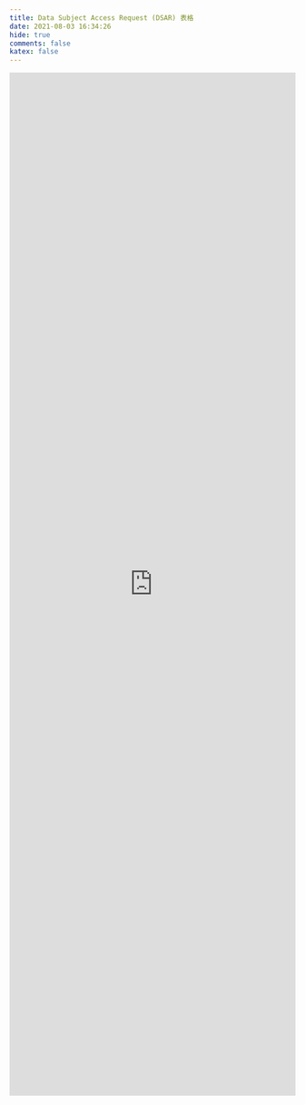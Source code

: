 ```yaml
---
title: Data Subject Access Request (DSAR) 表格
date: 2021-08-03 16:34:26
hide: true
comments: false
katex: false
---
```


<iframe width="100%" height= "1800px" src= "https://forms.office.com/Pages/ResponsePage.aspx?id=DQSIkWdsW0yxEjajBLZtrQAAAAAAAAAAAAMAAAvLKrlUMzlKTE0xTjhRUzdXQlRLNzI5SUdIN0Y4Ui4u&embed=true" frameborder= "0" marginwidth= "0" marginheight= "0" style= "border: none; max-width:100%" allowfullscreen webkitallowfullscreen mozallowfullscreen msallowfullscreen> </iframe>
